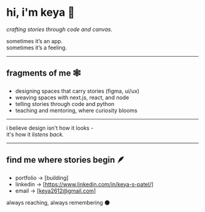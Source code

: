 # hi, i'm keya 🌙  
*crafting stories through code and canvas.*

sometimes it’s an app.  
sometimes it’s a feeling.

---

## fragments of me 🕸️
- designing spaces that carry stories (figma, ui/ux)
- weaving spaces with next.js, react, and node
- telling stories through code and python
- teaching and mentoring, where curiosity blooms

---

i believe design isn't how it looks -  
it's how it *listens back.*

---

## find me where stories begin 🪶
- portfolio → [building]
- linkedin → [https://www.linkedin.com/in/keya-s-patel/]
- email → [keya2612@gmail.com]

always reaching, always remembering 🌑
